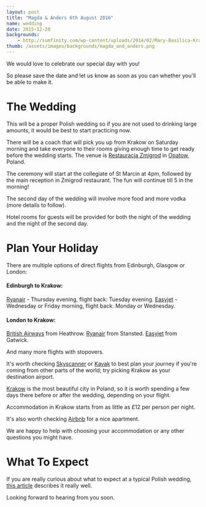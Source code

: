 ```yaml
---
layout: post
title: "Magda & Anders 6th August 2016"
name: wedding
date: 2015-12-20
backgrounds:
    - http://sumfinity.com/wp-content/uploads/2014/02/Mary-Basilica-Krakow.jpg
thumb: /assets/images/backgrounds/magda_and_anders.png
---
```


We would love to celebrate our special day with you!

So please save the date and let us know as soon as you can whether you'll be able to make it.

# The Wedding
This will be a proper Polish wedding so if you are not used to drinking large amounts, it would be best to start practicing now.

There will be a coach that will pick you up from Krakow on Saturday morning and take everyone to their rooms giving enough time to get ready before the wedding starts. The venue is [Restauracja Zmigrod] in [Opatow], Poland.

The ceremony will start at the collegiate of St Marcin at 4pm, followed by the main reception in Zmigrod restaurant. The fun will continue till 5 in the morning!

The second day of the wedding will involve more food and more vodka (more details to follow).

Hotel rooms for guests will be provided for both the night of the wedding and the night of the second day.

# Plan Your Holiday
There are multiple options of direct flights from Edinburgh, Glasgow or London:

#### Edinburgh to Krakow:
[Ryanair] - Thursday evening, flight back: Tuesday evening.
[Easyjet] - Wednesday or Friday morning, flight back: Monday or Wednesday.

#### London to Krakow:
[British Airways] from Heathrow.
[Ryanair] from Stansted.
[Easyjet] from Gatwick.

And many more flights with stopovers.

It's worth checking [Skyscanner] or [Kayak] to best plan your journey if you're coming from other parts of the world; try picking Krakow as your destination airport.

[Krakow] is the most beautiful city in Poland, so it is worth spending a few days there before or after the wedding, depending on your flight.

Accommodation in Krakow starts from as little as £12 per person per night.

It's also worth checking [Airbnb] for a nice apartment.

We are happy to help with choosing your accommodation or any other questions you might have.

# What To Expect

If you are really curious about what to expect at a typical Polish wedding, [this article] describes it really well.

Looking forward to hearing from you soon.

[Restauracja Zmigrod]:http://www.zmigrod.com/index.php?option=com_content&view=article&id=3&Itemid=3
[Opatow]: https://en.m.wikipedia.org/wiki/Opatów
[this article]: http://culture.pl/en/article/a-foreigners-guide-to-polish-weddings
[Ryanair]:https://www.ryanair.com/gb/en/
[Easyjet]:http://www.easyjet.com/en/
[British Airways]:http://www.britishairways.com/travel/home/public/en_gb
[Skyscanner]:http://www.skyscanner.net/
[Kayak]:http://www.kayak.co.uk/
[Krakow]:https://en.wikipedia.org/wiki/Krak%C3%B3w
[Airbnb]:https://www.airbnb.co.uk/
